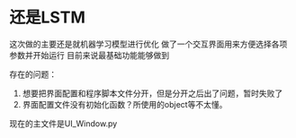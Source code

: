# 还是LSTM

这次做的主要还是就机器学习模型进行优化
做了一个交互界面用来方便选择各项参数并开始运行
目前来说最基础功能能够做到

存在的问题：
1. 想要把界面配置和程序脚本文件分开，但是分开之后出了问题，暂时失败了
2. 界面配置文件没有初始化函数？所使用的object等不太懂。

现在的主文件是UI_Window.py

